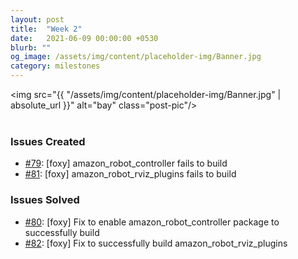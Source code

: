 ```yaml
---
layout: post
title:  "Week 2"
date:   2021-06-09 00:00:00 +0530
blurb: ""
og_image: /assets/img/content/placeholder-img/Banner.jpg
category: milestones
---
```


<img src="{{ "/assets/img/content/placeholder-img/Banner.jpg" | absolute_url }}" alt="bay" class="post-pic"/>
<br />
<br />


### Issues Created
- [#79][]: [foxy] amazon_robot_controller fails to build
- [#81][]: [foxy] amazon_robot_rviz_plugins fails to build

### Issues Solved
- [#80][]: [foxy] Fix to enable amazon_robot_controller package to successfully build
- [#82][]: [foxy] Fix to successfully build amazon_robot_rviz_plugins

[#79]: https://github.com/JdeRobot/CustomRobots/issues/79 "Issue #79"
[#81]: https://github.com/JdeRobot/CustomRobots/issues/81 "Issue #81"
[#80]: https://github.com/JdeRobot/CustomRobots/pull/80 "Pull #80"
[#82]: https://github.com/JdeRobot/CustomRobots/pull/82 "Pull #82"
